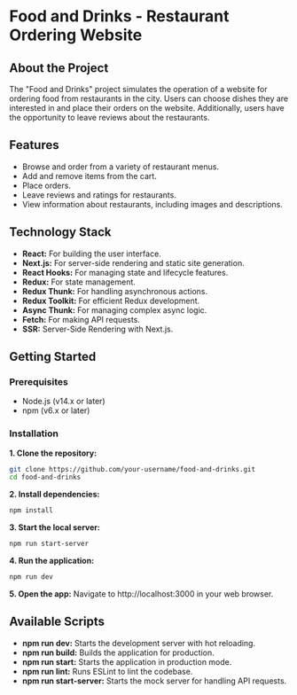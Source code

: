 # Food and Drinks - Restaurant Ordering Website

## About the Project

The "Food and Drinks" project simulates the operation of a website for ordering food from restaurants in the city. Users can choose dishes they are interested in and place their orders on the website. Additionally, users have the opportunity to leave reviews about the restaurants.

## Features

- Browse and order from a variety of restaurant menus.
- Add and remove items from the cart.
- Place orders.
- Leave reviews and ratings for restaurants.
- View information about restaurants, including images and descriptions.

## Technology Stack

- **React:** For building the user interface.
- **Next.js:** For server-side rendering and static site generation.
- **React Hooks:** For managing state and lifecycle features.
- **Redux:** For state management.
- **Redux Thunk:** For handling asynchronous actions.
- **Redux Toolkit:** For efficient Redux development.
- **Async Thunk:** For managing complex async logic.
- **Fetch:** For making API requests.
- **SSR:** Server-Side Rendering with Next.js.

## Getting Started

### Prerequisites

- Node.js (v14.x or later)
- npm (v6.x or later)

### Installation

**1. Clone the repository:**

```sh
git clone https://github.com/your-username/food-and-drinks.git
cd food-and-drinks
```

**2. Install dependencies:**

```sh
npm install
```

**3. Start the local server:**

```sh
npm run start-server
```

**4. Run the application:**

```sh
npm run dev
```

**5. Open the app:**
Navigate to http://localhost:3000 in your web browser.

## Available Scripts
- **npm run dev:** Starts the development server with hot reloading.
- **npm run build:** Builds the application for production.
- **npm run start:** Starts the application in production mode.
- **npm run lint:** Runs ESLint to lint the codebase.
- **npm run start-server:** Starts the mock server for handling API requests.
